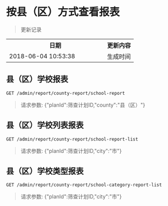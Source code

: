 # 按县（区）方式查看报表

> 更新记录

<table>
    <tr>
        <th style="width:250px;">日期</th>
        <th>更新内容</th>
    </tr>
    <tr>
        <td>2018-06-04 10:53:38</td>
        <td>生成时间</td>
    </tr>
</table>

## 县（区）学校报表

```
GET /admin/report/county-report/school-report
```

> 请求参数: {"planId":筛查计划ID,"county":"县（区）"}

## 县（区）学校列表报表

```
GET /admin/report/county-report/school-report-list
```

> 请求参数: {"planId":筛查计划ID,"city":"市"}

## 县（区）学校类型报表

```
GET /admin/report/county-report/school-category-report-list
```

> 请求参数: {"planId":筛查计划ID,"city":"市"}